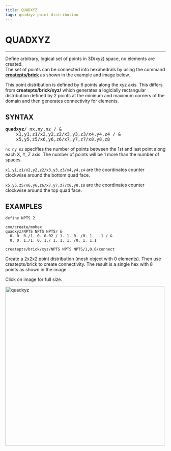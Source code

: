 ```yaml
---
title: QUADXYZ
tags: quadxyz point distribution
---
```



# QUADXYZ

-----------------------



Define arbitrary, logical set of points in 3D(xyz) space, no elements are created. <br>
The set of points can be connected into hexahedrals by using the command [**createpts/brick**](createpts/CRTPTBRICK.md) as shown in the example and image below.


This point distribution is defined by 6 points along the xyz axis. This differs from **createpts/brick/xyz/** which generates a logicially rectangular distribution defined by 2 points at the mininum and maximum corners of the domain and then generates connectivity for elements.




## SYNTAX

<pre>
<b>quadxyz</b>/ nx,ny,nz / &
    x1,y1,z1/x2,y2,z2/x3,y3,z3/x4,y4,z4 / &
    x5,y5,z5/x6,y6,z6/x7,y7,z7/x8,y8,z8 
</pre>


`nx ny nz` specifies the number of points between the 1st and last point along each X, Y, Z axis. The number of points will be 1 more than the number of spaces. 


`x1,y1,z1/x2,y2,z2/x3,y3,z3/x4,y4,z4` are the coordinates counter clockwise around the bottom quad face. 


`x5,y5,z5/x6,y6,z6/x7,y7,z7/x8,y8,z8` are the coordinates counter clockwise around the top quad face. 




## EXAMPLES

```
define NPTS 2

cmo/create/mohex
quadxyz/NPTS NPTS NPTS/ &
  0. 0. 0./1. 0. 0.02 / 1. 1. 0. /0. 1.  .1 / & 
  0. 0. 1./1. 0. 1./ 1. 1. 1. /0. 1. 1.1 

createpts/brick/xyz/NPTS NPTS NPTS/1,0,0/connect
```
Create a 2x2x2 point distribution (mesh object with 0 elements). Then use createpts/brick to create connectivity. The result is a single hex with 8 points as shown in the image.

Click on image for full size.

<a href="https://lanl.github.io/LaGriT/pages/docs/demos/output/quadxyz_hex.png"> <img width="500" src="https://lanl.github.io/LaGriT/pages/docs/demos/output/quadxyz_hex.png" alt="quadxyz"> </a>


